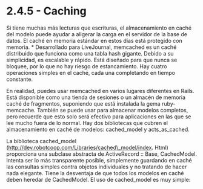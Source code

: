 

# 2.4.5 - Caching

Si tiene muchas más lecturas que escrituras, el almacenamiento en caché del modelo puede ayudar a aligerar la carga en el servidor de la base de datos. El caché en memoria estándar en estos días está protegido con memoria. \* Desarrollado para LiveJournal, memcached es un caché distribuido que funciona como una tabla hash gigante. Debido a su simplicidad, es escalable y rápido. Está diseñado para que nunca se bloquee, por lo que no hay riesgo de estancamiento. Hay cuatro operaciones simples en el caché, cada una completando en tiempo constante.

En realidad, puedes usar memcached en varios lugares diferentes en Rails. Está disponible como una tienda de sesiones o un almacén de memoria caché de fragmentos, suponiendo que está instalada la gema ruby-memcache. También se puede usar para almacenar modelos completos, pero recuerde que esto solo será efectivo para aplicaciones en las que se lee mucho fuera de lo normal. Hay dos bibliotecas que cubren el almacenamiento en caché de modelos: cached\_model y acts\_as\_cached.

La biblioteca cached\_model \(http://dev.robotcoop.com/Libraries/cached\_model/index. Html\) proporciona una subclase abstracta de ActiveRecord :: Base, CachedModel. Intenta ser lo más transparente posible, simplemente guardando en caché las consultas simples contra objetos individuales y no tratando de hacer nada elegante. Tiene la desventaja de que todos los modelos en caché deben heredar de CachedModel. El uso de cached\_model es muy simple:

